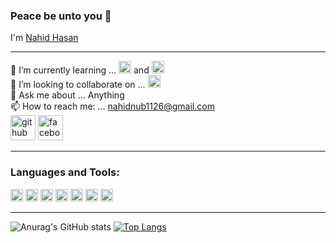 ### Peace be unto you 👋
I'm [Nahid Hasan](https://github.com/nahid1126)<hr>
🌱 I’m currently learning ... <code><img height="20" src="https://camo.githubusercontent.com/af0234bbf890fd844067f902da1127bebb892509d77033c157d9a130852c226e/68747470733a2f2f696d672e736869656c64732e696f2f62616467652f2d416e64726f69642d3232324632393f7374796c653d666c61742d737175617265266c6f676f3d416e64726f6964266c6f676f436f6c6f723d7768697465"></code> and <code><img height="20" src="https://camo.githubusercontent.com/9833b44df585b2484d4c46a015384d184c01f68e1604e7b13acd759f7870427e/68747470733a2f2f696d672e736869656c64732e696f2f62616467652f2d4a6176612d4342333833373f7374796c653d666c61742d737175617265266c6f676f3d4a617661266c6f676f436f6c6f723d7768697465"></code><br>
👯 I’m looking to collaborate on ... <code><img height="20" src="https://camo.githubusercontent.com/af0234bbf890fd844067f902da1127bebb892509d77033c157d9a130852c226e/68747470733a2f2f696d672e736869656c64732e696f2f62616467652f2d416e64726f69642d3232324632393f7374796c653d666c61742d737175617265266c6f676f3d416e64726f6964266c6f676f436f6c6f723d7768697465"></code><br>
💬 Ask me about ... Anything<br>
📫 How to reach me: ... [nahidnub1126@gmail.com](https://mail.google.com/mail/u/0/#inbox?compose=new)<br>
[<img src='https://cdn.jsdelivr.net/npm/simple-icons@3.0.1/icons/github.svg' alt='github' height='40'>](https://github.com/https://github.com/nahid1126)  [<img src='https://cdn.jsdelivr.net/npm/simple-icons@3.0.1/icons/facebook.svg' alt='facebook' height='40'>](https://www.facebook.com/https://www.facebook.com/profile.php?id=100006973476529)<hr>
### Languages and Tools:  

<code><img height="20" src="https://camo.githubusercontent.com/9833b44df585b2484d4c46a015384d184c01f68e1604e7b13acd759f7870427e/68747470733a2f2f696d672e736869656c64732e696f2f62616467652f2d4a6176612d4342333833373f7374796c653d666c61742d737175617265266c6f676f3d4a617661266c6f676f436f6c6f723d7768697465"></code>
<code><img height="20" src="https://camo.githubusercontent.com/af0234bbf890fd844067f902da1127bebb892509d77033c157d9a130852c226e/68747470733a2f2f696d672e736869656c64732e696f2f62616467652f2d416e64726f69642d3232324632393f7374796c653d666c61742d737175617265266c6f676f3d416e64726f6964266c6f676f436f6c6f723d7768697465"></code>
<code><img height="20" src="https://camo.githubusercontent.com/2df3cffe792b9e395fa058b1a50feddd11eef711c4bbdd9f2aa89482b52fb003/68747470733a2f2f696d672e736869656c64732e696f2f62616467652f2d466c75747465722d3132334636443f7374796c653d666c61742d737175617265266c6f676f3d466c7574746572266c6f676f436f6c6f723d7768697465"></code>
<code><img height="20" src="https://camo.githubusercontent.com/0c7d354a8e20ec01d52ae5e4b3d06b3d8c04213e62385491526136fdb81931d7/68747470733a2f2f696d672e736869656c64732e696f2f62616467652f2d48544d4c352d4533344632363f7374796c653d666c61742d737175617265266c6f676f3d48544d4c35266c6f676f436f6c6f723d7768697465"></code>
<code><img height="20" src="https://camo.githubusercontent.com/f014cb541d93c2f1aeabc747e1f91385dc47de746c112eb1cdfe1d599c4edaf2/68747470733a2f2f696d672e736869656c64732e696f2f62616467652f2d435353332d3135373242363f7374796c653d666c61742d737175617265266c6f676f3d43535333266c6f676f436f6c6f723d7768697465"></code>
<code><img height="20" src="https://camo.githubusercontent.com/0999ec20f1112070c606e117f61dd21177179f9b40d4f66b94adbb3978adeabb/68747470733a2f2f696d672e736869656c64732e696f2f62616467652f2d4769746875622d3138313731373f7374796c653d666c61742d737175617265266c6f676f3d476974487562266c6f676f436f6c6f723d7768697465"></code>
<code><img height="20" src="https://camo.githubusercontent.com/07ac7b101091ce967cca5778ea40aa8a76e6833f65d340589cb0946ef2b8b13a/68747470733a2f2f696d672e736869656c64732e696f2f62616467652f2d4769742d4634344432373f7374796c653d666c61742d737175617265266c6f676f3d476974266c6f676f436f6c6f723d7768697465"></code><br><hr>
![Anurag's GitHub stats](https://github-readme-stats.vercel.app/api?username=nahid1126&show_icons=true&theme=tokyonight)
[![Top Langs](https://github-readme-stats.vercel.app/api/top-langs/?username=nahid1126&langs_count=8&theme=tokyonight)](https://github.com/nahid1126/github-readme-stats)<br>



